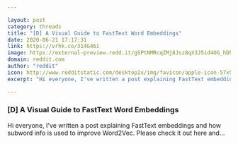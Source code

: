 ```yaml
---

layout: post
category: threads
title: "[D] A Visual Guide to FastText Word Embeddings"
date: 2020-06-21 17:17:31
link: https://vrhk.co/314G46i
image: https://external-preview.redd.it/gSPtNMRcqZMj8Jsz8qX3J5id4OG_hDhJAQgW007y3Os.jpg?width=410&height=214.659685864&auto=webp&crop=410:214.659685864,smart&s=ffd5a80c28e26bef82058dba5085a1097866f290
domain: reddit.com
author: "reddit"
icon: http://www.redditstatic.com/desktop2x/img/favicon/apple-icon-57x57.png
excerpt: "Hi everyone, I've written a post explaining FastText embeddings and how subword info is used to improve Word2Vec. Please check it out here and..."

---
```


### [D] A Visual Guide to FastText Word Embeddings

Hi everyone, I've written a post explaining FastText embeddings and how subword info is used to improve Word2Vec. Please check it out here and...